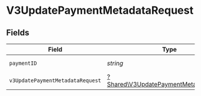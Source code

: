 # V3UpdatePaymentMetadataRequest


## Fields

| Field                                                                                           | Type                                                                                            | Required                                                                                        | Description                                                                                     |
| ----------------------------------------------------------------------------------------------- | ----------------------------------------------------------------------------------------------- | ----------------------------------------------------------------------------------------------- | ----------------------------------------------------------------------------------------------- |
| `paymentID`                                                                                     | *string*                                                                                        | :heavy_check_mark:                                                                              | The payment ID                                                                                  |
| `v3UpdatePaymentMetadataRequest`                                                                | [?Shared\V3UpdatePaymentMetadataRequest](../../Models/Shared/V3UpdatePaymentMetadataRequest.md) | :heavy_minus_sign:                                                                              | N/A                                                                                             |